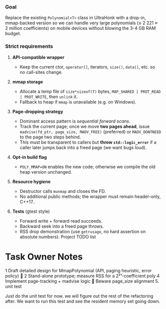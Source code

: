 ### Goal
Replace the existing `Polynomial<T>` class in UltraHonk with a drop-in, mmap-backed version so we can handle very large polynomials (≤ 2 221 ≈ 2 million coefficients) on mobile devices without blowing the 3-4 GB RAM budget.

### Strict requirements

1. **API-compatible wrapper**
   - Keep the current ctor, `operator[]`, iterators, `size()`, `data()`, etc. so no call-sites change.

2. **mmap storage**
   - Allocate a temp file of `size*sizeof(T)` bytes, `MAP_SHARED | PROT_READ | PROT_WRITE`, then `unlink` it.
   - Fallback to heap if `mmap` is unavailable (e.g. on Windows).

3. **Page-dropping strategy**
   - Dominant access pattern is *sequential forward scans*.
   - Track the current page; once we move **two pages ahead**, issue `madvise(fd_ptr, page_size, MADV_FREE)` (preferred) or `MADV_DONTNEED` to the page two steps behind.
   - This must be transparent to callers but **throw `std::logic_error`** if a caller later jumps back into a freed page (we want bugs loud).

4. **Opt-in build flag**
   - `POLY_MMAP=ON` enables the new code; otherwise we compile the old heap version unchanged.

5. **Resource hygiene**
   - Destructor calls `munmap` and closes the FD.
   - No additional public methods; the wrapper must remain header-only, C++17..

6. **Tests** (gtest style)
   - Forward write + forward read succeeds.
   - Backward seek into a freed page throws.
   - RSS drop demonstration (use `getrusage`, no hard assertion on absolute numbers).
Project TODO list
#	Task	Owner	Notes
1	Draft detailed design for MmapPolynomial (API, paging heuristic, error policy)	🔲
2	Stand-alone prototype; measure RSS for a 2²¹-coefficient poly
4	Implement page-tracking + madvise logic	🔲	Beware page_size alignment
5. unit test

Just do the unit test for now. we will figure out the rest of the refactoring after. We want to run this test and see the resident memory set going down.
